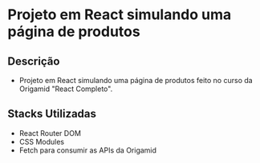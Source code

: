 # Projeto em React simulando uma página de produtos

## Descrição
- Projeto em React simulando uma página de produtos feito no curso da Origamid "React Completo".

## Stacks Utilizadas
- React Router DOM
- CSS Modules
- Fetch para consumir as APIs da Origamid
